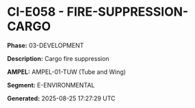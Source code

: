 # CI-E058 - FIRE-SUPPRESSION-CARGO

**Phase:** 03-DEVELOPMENT

**Description:** Cargo fire suppression

**AMPEL:** AMPEL-01-TUW (Tube and Wing)

**Segment:** E-ENVIRONMENTAL

**Generated:** 2025-08-25 17:27:29 UTC

